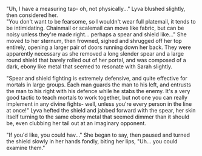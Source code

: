 "Uh, I have a measuring tap- oh, not physically..." Lyva blushed slightly, then considered her.    
"You don't want to be fearsome, so I wouldn't wear full platemail, it tends to be intimidating. Chainmail or scalemail can move like fabric, but can be noisy unless they're made right... perhaps a spear and shield like..." She moved to her sternum, then frowned, sighed and shrugged off her top entirely, opening a larger pair of doors running down her back. They were apparently necessary as she removed a long slender spear and a large round shield that barely rolled out of her portal, and was composed of a dark, ebony like metal that seemed to resonate with Sarah slightly.    

"Spear and shield fighting is extremely defensive, and quite effective for mortals in large groups. Each man guards the man to his left, and entrusts the man to his right with his defence while he stabs the enemy. It's a very good tactic to teach mortals to work together, but not one you can really implement in any divine fights- well, unless you're every person in the line at once!" Lyva hefted the shield and jabbed forward with the spear, her skin itself turning to the same ebony metal that seemed dimmer than it should be, even clubbing her tail out at an imaginary opponent.     

"If you'd like, you could hav..." She began to say, then paused and turned the shield slowly in her hands fondly, biting her lips, "Uh... you could examine them."